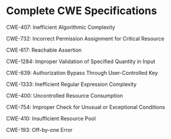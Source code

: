 

# Complete CWE Specifications

CWE-407: Inefficient Algorithmic Complexity

CWE-732: Incorrect Permission Assignment for Critical Resource

CWE-617: Reachable Assertion

CWE-1284: Improper Validation of Specified Quantity in Input

CWE-639: Authorization Bypass Through User-Controlled Key

CWE-1333: Inefficient Regular Expression Complexity

CWE-400: Uncontrolled Resource Consumption

CWE-754: Improper Check for Unusual or Exceptional Conditions

CWE-410: Insufficient Resource Pool

CWE-193: Off-by-one Error
